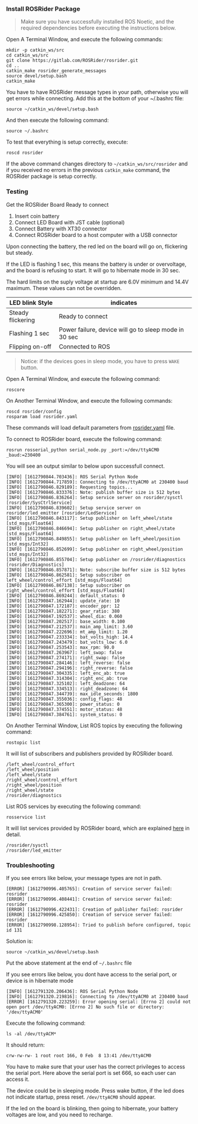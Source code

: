 ### Install ROSRider Package

>Make sure you have successfully installed ROS Noetic, and the required dependencies before executing the instructions below.

Open A Terminal Window, and execute the following commands:

    mkdir -p catkin_ws/src
    cd catkin_ws/src
    git clone https://gitlab.com/ROSRider/rosrider.git
    cd ..
    catkin_make rosrider_generate_messages
    source devel/setup.bash
    catkin_make

You have to have ROSRider message types in your path, otherwise you will get errors while connecting. Add this at the bottom of your ~/.bashrc file:

    source ~/catkin_ws/devel/setup.bash

And then execute the following command:

    source ~/.bashrc

To test that everything is setup correctly, execute:

    roscd rosrider

If the above command changes directory to ```~/catkin_ws/src/rosrider``` and if you received no errors in the previous ```catkin_make``` command, the ROSRider package is setup correctly.  


### Testing

Get the ROSRider Board Ready to connect

1. Insert coin battery
2. Connect LED Board with JST cable (optional)
3. Connect Battery with XT30 connector
4. Connect ROSRider board to a host computer with a USB connector

Upon connecting the battery, the red led on the board will go on, flickering but steady.

If the LED is flashing 1 sec, this means the battery is under or overvoltage, and the board is refusing to start. It will go to hibernate mode in 30 sec.

The hard limits on the suply voltage at startup are 6.0V minimum and 14.4V maximum. These values can not be overridden.


| LED blink Style   | indicates |
|-------------------|-----------|
| Steady flickering | Ready to connect |
| Flashing 1 sec    | Power failure, device will go to sleep mode in 30 sec |
| Flipping on-off   | Connected to ROS |

>Notice: if the devices goes in sleep mode, you have to press ```WAKE``` button.

Open A Terminal Window, and execute the following command:

    roscore

On Another Terminal Window, and execute the following commands:

    roscd rosrider/config
    rosparam load rosrider.yaml

These commands will load default parameters from [rosrider.yaml](03_PARAMS.md) file.

To connect to ROSRider board, execute the following command:

    rosrun rosserial_python serial_node.py _port:=/dev/ttyACM0 _baud:=230400

You will see an output similar to below upon successfull connect.

```console
[INFO] [1612790844.703436]: ROS Serial Python Node
[INFO] [1612790844.717859]: Connecting to /dev/ttyACM0 at 230400 baud
[INFO] [1612790846.829189]: Requesting topics...
[INFO] [1612790846.833376]: Note: publish buffer size is 512 bytes
[INFO] [1612790846.836264]: Setup service server on rosrider/sysctl [rosrider/SysCtrlService]
[INFO] [1612790846.839602]: Setup service server on rosrider/led_emitter [rosrider/LedService]
[INFO] [1612790846.843117]: Setup publisher on left_wheel/state [std_msgs/Float64]
[INFO] [1612790846.846694]: Setup publisher on right_wheel/state [std_msgs/Float64]
[INFO] [1612790846.849855]: Setup publisher on left_wheel/position [std_msgs/Int32]
[INFO] [1612790846.852699]: Setup publisher on right_wheel/position [std_msgs/Int32]
[INFO] [1612790846.855704]: Setup publisher on /rosrider/diagnostics [rosrider/Diagnostics]
[INFO] [1612790846.857871]: Note: subscribe buffer size is 512 bytes
[INFO] [1612790846.862581]: Setup subscriber on left_wheel/control_effort [std_msgs/Float64]
[INFO] [1612790846.867138]: Setup subscriber on right_wheel/control_effort [std_msgs/Float64]
[INFO] [1612790846.869244]: default_status: 0
[INFO] [1612790847.162944]: update_rate: 10
[INFO] [1612790847.172187]: encoder_ppr: 12
[INFO] [1612790847.182271]: gear_ratio: 380
[INFO] [1612790847.192537]: wheel_dia: 0.060
[INFO] [1612790847.202517]: base_width: 0.100
[INFO] [1612790847.212537]: main_amp_limit: 3.60
[INFO] [1612790847.222696]: mt_amp_limit: 1.20
[INFO] [1612790847.233334]: bat_volts_high: 14.4
[INFO] [1612790847.243479]: bat_volts_low: 6.0
[INFO] [1612790847.253543]: max_rpm: 90.0
[INFO] [1612790847.263967]: left_swap: false
[INFO] [1612790847.274171]: right_swap: false
[INFO] [1612790847.284146]: left_reverse: false
[INFO] [1612790847.294196]: right_reverse: false
[INFO] [1612790847.304335]: left_enc_ab: true
[INFO] [1612790847.314304]: right_enc_ab: true
[INFO] [1612790847.325102]: left_deadzone: 64
[INFO] [1612790847.334513]: right_deadzone: 64
[INFO] [1612790847.344739]: max_idle_seconds: 1800
[INFO] [1612790847.355036]: config_flags: 48
[INFO] [1612790847.365300]: power_status: 0
[INFO] [1612790847.374551]: motor_status: 48
[INFO] [1612790847.384761]: system_status: 0
```

On Another Terminal Window, List ROS topics by executing the following command:

    rostopic list

It will list of subscribers and publishers provided by ROSRider board.

```console
/left_wheel/control_effort
/left_wheel/position
/left_wheel/state
/right_wheel/control_effort
/right_wheel/position
/right_wheel/state
/rosrider/diagnostics
```

List ROS services by executing the following command:

    rosservice list

It will list services provided by ROSRider board, which are explained [here](07_SERVICES.md) in detail.

```console
/rosrider/sysctl
/rosrider/led_emitter
```


### Troubleshooting

If you see errors like below, your message types are not in path. 

```console
[ERROR] [1612790996.405765]: Creation of service server failed: rosrider
[ERROR] [1612790996.408441]: Creation of service server failed: rosrider
[ERROR] [1612790996.422431]: Creation of publisher failed: rosrider
[ERROR] [1612790996.425850]: Creation of service server failed: rosrider
[ERROR] [1612790998.128954]: Tried to publish before configured, topic id 131
```

Solution is:

	source ~/catkin_ws/devel/setup.bash

Put the above statement at the end of ```~/.bashrc``` file

If you see errors like below, you dont have access to the serial port, or device is in hibernate mode

```console
[INFO] [1612791320.206436]: ROS Serial Python Node
[INFO] [1612791320.219816]: Connecting to /dev/ttyACM0 at 230400 baud
[ERROR] [1612791320.223259]: Error opening serial: [Errno 2] could not open port /dev/ttyACM0: [Errno 2] No such file or directory: '/dev/ttyACM0'

```

Execute the following command:

	ls -al /dev/ttyACM*

It should return:

```console
crw-rw-rw- 1 root root 166, 0 Feb  8 13:41 /dev/ttyACM0
```

You have to make sure that your user has the correct privileges to access the serial port. Here above the serial port is set 666, so each user can access it.

The device could be in sleeping mode. Press wake button, if the led does not indicate startup, press reset. ```/dev/ttyACM0``` should appear.

If the led on the board is blinking, then going to hibernate, your battery voltages are low, and you need to recharge.





